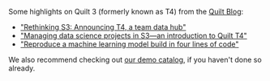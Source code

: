 Some highlights on Quilt 3 (formerly known as T4) from the [Quilt Blog](https://blog.quiltdata.com/):

* ["Rethinking S3: Announcing T4, a team data hub"](https://blog.quiltdata.com/rethinking-s3-announcing-t4-a-team-data-hub-8e63ce7ec988)
* ["Managing data science projects in S3&mdash;an introduction to Quilt T4"](https://blog.quiltdata.com/using-quilts-t4-to-manage-an-s3-hosted-data-science-project-7332fc463e89)
* ["Reproduce a machine learning model build in four lines of code"](https://blog.quiltdata.com/reproduce-a-machine-learning-model-build-in-four-lines-of-code-b4f0a5c5f8c8)

We also recommend checking out [our demo catalog](https://allencell.quiltdata.com/b/quilt-example), if you haven't done so already.
